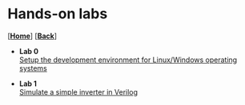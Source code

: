 
# Hands-on labs
[[**Home**](https://github.com/lpacher/lae)] [[**Back**](https://github.com/lpacher/lae)]


* **Lab 0**<br />
[Setup the development environment for Linux/Windows operating systems](
https://github.com/lpacher/lae/tree/master/fpga/labs/lab0)

* **Lab 1**<br />
[Simulate a simple inverter in Verilog](
https://github.com/lpacher/lae/tree/master/fpga/labs/lab1)


